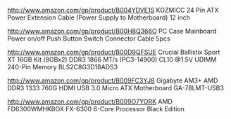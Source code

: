 
http://www.amazon.com/gp/product/B004YDVE1S
KOZMICC 24 Pin ATX Power Extension Cable (Power Supply to Motherboard) 12 inch

http://www.amazon.com/gp/product/B00H8Q366O
PC Case Mainboard Power on/off Push Button Switch Connector Cable 5pcs

http://www.amazon.com/gp/product/B00D9QFSUE
Crucial Ballistix Sport XT 16GB Kit (8GBx2) DDR3 1866 MT/s (PC3-14900) CL10 @1.5V  UDIMM 240-Pin Memory BLS2C8G3D18ADS3

http://www.amazon.com/gp/product/B009FC3YJ8
Gigabyte AM3+ AMD DDR3 1333 760G HDMI USB 3.0 Micro ATX Motherboard GA-78LMT-USB3


http://www.amazon.com/gp/product/B009O7YORK
AMD FD6300WMHKBOX FX-6300 6-Core Processor Black Edition

